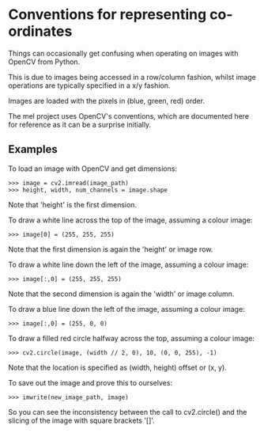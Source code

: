 Conventions for representing co-ordinates
=========================================

Things can occasionally get confusing when operating on images with OpenCV from
Python.

This is due to images being accessed in a row/column fashion, whilst image
operations are typically specified in a x/y fashion.

Images are loaded with the pixels in (blue, green, red) order.

The mel project uses OpenCV's conventions, which are documented here for
reference as it can be a surprise initially.

Examples
--------

To load an image with OpenCV and get dimensions:

    >>> image = cv2.imread(image_path)
    >>> height, width, num_channels = image.shape

Note that 'height' is the first dimension.

To draw a white line across the top of the image, assuming a colour image:

    >>> image[0] = (255, 255, 255)

Note that the first dimension is again the 'height' or image row.

To draw a white line down the left of the image, assuming a colour image:

    >>> image[:,0] = (255, 255, 255)

Note that the second dimension is again the 'width' or image column.

To draw a blue line down the left of the image, assuming a colour image:

    >>> image[:,0] = (255, 0, 0)

To draw a filled red circle halfway across the top, assuming a colour image:

    >>> cv2.circle(image, (width // 2, 0), 10, (0, 0, 255), -1)

Note that the location is specified as (width, height) offset or (x, y).

To save out the image and prove this to ourselves:

    >>> imwrite(new_image_path, image)

So you can see the inconsistency between the call to cv2.circle() and the
slicing of the image with square brackets '[]'.
